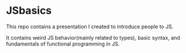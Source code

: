 # JSbasics
This repo contains a presentation I created to introduce people to JS.

It contains weird JS behavior(mainly related to types), basic syntax, and fundamentals of functional programming in JS.
